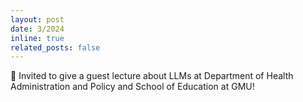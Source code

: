 ```yaml
---
layout: post
date: 3/2024
inline: true
related_posts: false
---
```


:loudspeaker: Invited to give a guest lecture about LLMs at Department of Health Administration and Policy and School of Education at GMU!
